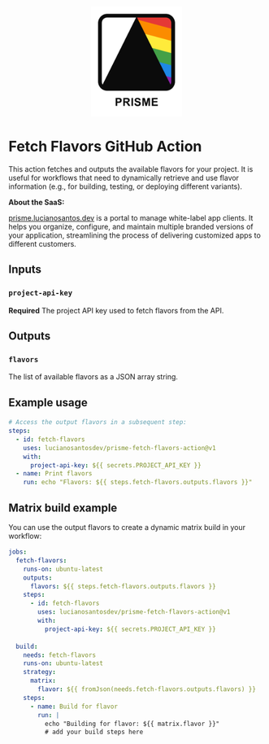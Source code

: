 <p align="center">
  <img src="./prisme_logo.png" alt="Prisme Logo" width="180" />
</p>

# Fetch Flavors GitHub Action

This action fetches and outputs the available flavors for your project. It is useful for workflows that need to dynamically retrieve and use flavor information (e.g., for building, testing, or deploying different variants).

**About the SaaS:**

[prisme.lucianosantos.dev](https://prisme.lucianosantos.dev) is a portal to manage white-label app clients. It helps you organize, configure, and maintain multiple branded versions of your application, streamlining the process of delivering customized apps to different customers.

## Inputs

### `project-api-key`

**Required** The project API key used to fetch flavors from the API.

## Outputs

### `flavors`

The list of available flavors as a JSON array string.


## Example usage

```yaml
# Access the output flavors in a subsequent step:
steps:
  - id: fetch-flavors
    uses: lucianosantosdev/prisme-fetch-flavors-action@v1
    with:
      project-api-key: ${{ secrets.PROJECT_API_KEY }}
  - name: Print flavors
    run: echo "Flavors: ${{ steps.fetch-flavors.outputs.flavors }}"
```

## Matrix build example

You can use the output flavors to create a dynamic matrix build in your workflow:

```yaml
jobs:
  fetch-flavors:
    runs-on: ubuntu-latest
    outputs:
      flavors: ${{ steps.fetch-flavors.outputs.flavors }}
    steps:
      - id: fetch-flavors
        uses: lucianosantosdev/prisme-fetch-flavors-action@v1
        with:
          project-api-key: ${{ secrets.PROJECT_API_KEY }}

  build:
    needs: fetch-flavors
    runs-on: ubuntu-latest
    strategy:
      matrix:
        flavor: ${{ fromJson(needs.fetch-flavors.outputs.flavors) }}
    steps:
      - name: Build for flavor
        run: |
          echo "Building for flavor: ${{ matrix.flavor }}"
          # add your build steps here
```
